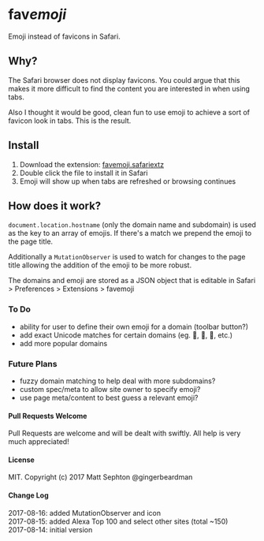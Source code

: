 # fav*emoji*

Emoji instead of favicons in Safari.

## Why?
The Safari browser does not display favicons. You could argue that this makes it more difficult to find the content you are interested in when using tabs.

Also I thought it would be good, clean fun to use emoji to achieve a sort of favicon look in tabs. This is the result.

## Install

1. Download the extension: [favemoji.safariextz](https://github.com/gingerbeardman/favemoji.safariextension/releases/download/2018-08-16/favemoji.safariextz)
2. Double click the file to install it in Safari
3. Emoji will show up when tabs are refreshed or browsing continues

## How does it work?
`document.location.hostname` (only the domain name and subdomain) is used as the key to an array of emojis. If there's a match we prepend the emoji to the page title.

Additionally a `MutationObserver` is used to watch for changes to the page title allowing the addition of the emoji to be more robust.

The domains and emoji are stored as a JSON object that is editable in Safari > Preferences > Extensions > favemoji

### To Do
* ability for user to define their own emoji for a domain (toolbar button?)
* add exact Unicode matches for certain domains (eg. , ✪, 🅟, etc.)
* add more popular domains

### Future Plans
* fuzzy domain matching to help deal with more subdomains?
* custom spec/meta to allow site owner to specify emoji?
* use page meta/content to best guess a relevant emoji?

#### Pull Requests Welcome
Pull Requests are welcome and will be dealt with swiftly. All help is very much appreciated!

#### License
MIT. Copyright (c) 2017 Matt Sephton @gingerbeardman

#### Change Log
2017-08-16: added MutationObserver and icon  
2017-08-15: added Alexa Top 100 and select other sites (total ~150)  
2017-08-14: initial version  

